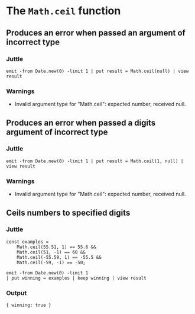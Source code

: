 # The `Math.ceil` function

## Produces an error when passed an argument of incorrect type

### Juttle

    emit -from Date.new(0) -limit 1 | put result = Math.ceil(null) | view result

### Warnings

  * Invalid argument type for "Math.ceil": expected number, received null.

## Produces an error when passed a digits argument of incorrect type

### Juttle

    emit -from Date.new(0) -limit 1 | put result = Math.ceil(1, null) | view result

### Warnings

  * Invalid argument type for "Math.ceil": expected number, received null.

## Ceils numbers to specified digits

### Juttle

    const examples =
        Math.ceil(55.51, 1) == 55.6 &&
        Math.ceil(51, -1) == 60 &&
        Math.ceil(-55.59, 1) == -55.5 &&
        Math.ceil(-59, -1) == -50;

    emit -from Date.new(0) -limit 1
    | put winning = examples | keep winning | view result

### Output

    { winning: true }
